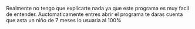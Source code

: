 Realmente no tengo que explicarte nada ya que este programa es muy facil de entender.
Auctomaticamente entres abrir el programa te daras cuenta que asta un niño de 7 meses lo usuaria al 100%
